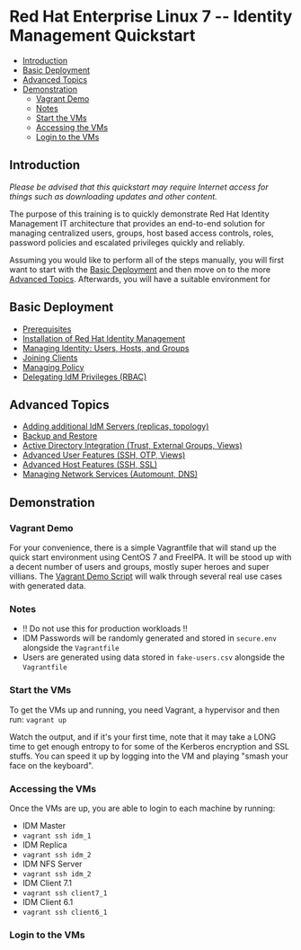 ﻿# Red Hat Enterprise Linux 7 -- Identity Management Quickstart

<!-- MarkdownTOC depth=4 autolink=true bracket=round -->

- [Introduction](#introduction)
- [Basic Deployment](#basic-deployment)
- [Advanced Topics](#advanced-topics)
- [Demonstration](#demonstration)
  - [Vagrant Demo](#vagrant-demo)
  - [Notes](#notes)
  - [Start the VMs](#start-the-vms)
  - [Accessing the VMs](#accessing-the-vms)
  - [Login to the VMs](#login-to-the-vms)

<!-- /MarkdownTOC -->

## Introduction

_Please be advised that this quickstart may require Internet access for things
such as downloading updates and other content._

The purpose of this training is to quickly demonstrate Red Hat Identity Management
IT architecture that provides an end-to-end solution for managing centralized users,
groups, host based access controls, roles, password policies and escalated privileges
quickly and reliably.

Assuming you would like to perform all of the steps manually, you will first want
to start with the [Basic Deployment](#basic-deployment) and then move on to the
more [Advanced Topics](#advanced-topics).  Afterwards, you will have a suitable
environment for

## Basic Deployment

* [Prerequisites](sections/00-prerequisites.md)
* [Installation of Red Hat Identity Management](sections/01-installation.md)
* [Managing Identity: Users, Hosts, and Groups](sections/02-managing-identity.md)
* [Joining Clients](sections/03-joining-clients.md)
* [Managing Policy](sections/04-managing-policy.md)
* [Delegating IdM Privileges (RBAC)](sections/05-role-based-access.md)

## Advanced Topics
* [Adding additional IdM Servers (replicas, topology)](sections/06-install-replica.md)
* [Backup and Restore](sections/07-backup-and-restore.md)
* [Active Directory Integration (Trust, External Groups, Views)](sections/08-active-directory-integration.md)
* [Advanced User Features (SSH, OTP, Views)](sections/09-advanced-user-features.md)
* [Advanced Host Features (SSH, SSL)](sections/10-advanced-host-features.md)
* [Managing Network Services (Automount, DNS)](sections/11-managing-network-services.md)

## Demonstration

### Vagrant Demo
For your convenience, there is a simple Vagrantfile that will stand up the
quick start environment using CentOS 7 and FreeIPA.  It will be stood up with
a decent number of users and groups, mostly super heroes and super villians.
The [Vagrant Demo Script](vagrant-demo/README.md) will walk through several
real use cases with generated data.

### Notes
* !! Do not use this for production workloads !!
* IDM Passwords will be randomly generated and stored in ```secure.env``` alongside the ```Vagrantfile```
* Users are generated using data stored in ```fake-users.csv``` alongside the ```Vagrantfile```

### Start the VMs
To get the VMs up and running, you need Vagrant, a hypervisor and then run:
```vagrant up```

Watch the output, and if it's your first time, note that it may take a LONG time
to get enough entropy to for some of the Kerberos encryption and SSL stuffs.  You
can speed it up by logging into the VM and playing "smash your face on the keyboard".

### Accessing the VMs
Once the VMs are up, you are able to login to each machine by running:
* IDM Master
 * ```vagrant ssh idm_1```
* IDM Replica
 * ```vagrant ssh idm_2```
* IDM NFS Server
 * ```vagrant ssh idm_2```
* IDM Client 7.1
 * ```vagrant ssh client7_1```
* IDM Client 6.1
 * ```vagrant ssh client6_1```

### Login to the VMs
